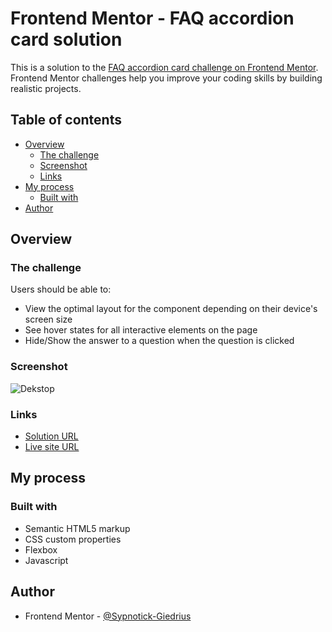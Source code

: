 # Frontend Mentor - FAQ accordion card solution

This is a solution to the [FAQ accordion card challenge on Frontend Mentor](https://www.frontendmentor.io/challenges/faq-accordion-card-XlyjD0Oam). Frontend Mentor challenges help you improve your coding skills by building realistic projects. 

## Table of contents

- [Overview](#overview)
  - [The challenge](#the-challenge)
  - [Screenshot](#screenshot)
  - [Links](#links)
- [My process](#my-process)
  - [Built with](#built-with)
- [Author](#author)


## Overview

### The challenge

Users should be able to:

- View the optimal layout for the component depending on their device's screen size
- See hover states for all interactive elements on the page
- Hide/Show the answer to a question when the question is clicked

### Screenshot

![Dekstop](https://github.com/Sypnotick/faq-card/blob/main/images/dekstop-final.png)

### Links

- [Solution URL](https://www.frontendmentor.io/solutions/faqaccordioncard-JowKVRf8i)
- [Live site URL](https://sypnotick.github.io/faq-card/)

## My process

### Built with

- Semantic HTML5 markup
- CSS custom properties
- Flexbox
- Javascript

## Author

- Frontend Mentor - [@Sypnotick-Giedrius](https://www.frontendmentor.io/profile/Sypnotick)
